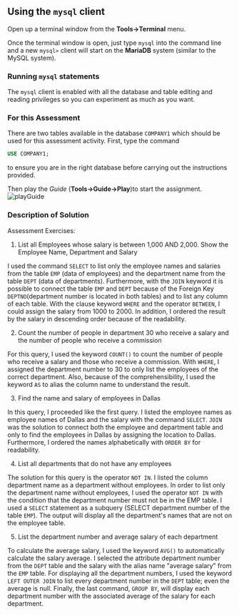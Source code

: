 ## Using the `mysql` client
Open up a terminal window from the **Tools->Terminal** menu.

Once the terminal window is open, just type `mysql` into the command line and a new `mysql>` client will start on the **MariaDB** system (similar to the MySQL system). 

### Running `mysql` statements
The `mysql` client is enabled with all the database and table editing and reading privileges so you can experiment as much as you want.

### For this Assessment
There are two tables available in the database `COMPANY1` which should be used for this assessment activity.  First, type the command 
```sql
USE COMPANY1;
```
to ensure you are in the right database before carrying out the instructions provided.

Then play the *Guide* (**Tools->Guide->Play**)to start the assignment.
![playGuide](https://global.codio.com/platform/readme.resources/playGuide.png)

### Description of Solution

Assessment Exercises:

1. List all Employees whose salary is between 1,000 AND 2,000. Show the Employee Name, Department and Salary

I used the command `SELECT` to list only the employee names and salaries from the table `EMP` (data of employees) and the department name from the table `DEPT` (data of departments).
Furthermore, with the `JOIN` keyword it is possible to connect the table `EMP` and `DEPT` because of the Foreign Key `DEPTNO`(department number is located in both tables) and to list any column of each table. 
With the clause keyword `WHERE` and the operator `BETWEEN`, I could assign the salary from 1000 to 2000. 
In addition, I ordered the result by the salary in descending order because of the readability.

2. Count the number of people in department 30 who receive a salary and the number of people who receive a commission

For this query, I used the keyword `COUNT()` to count the number of people who receive a salary and those who receive a commission. 
With `WHERE`, I assigned the department number to 30 to only list the employees of the correct department. 
Also, because of the comprehensibility, I used the keyword `AS` to alias the column name to understand the result.

3. Find the name and salary of employees in Dallas

In this query, I proceeded like the first query. I listed the employee names as employee names of Dallas and the salary with the command `SELECT`.
`JOIN` was the solution to connect both the employee and department table and only to find the employees in Dallas by assigning the location to Dallas.
Furthermore, I ordered the names alphabetically with `ORDER BY` for readability. 

4. List all departments that do not have any employees

The solution for this query is the operator `NOT IN`. I listed the column department name as a department without employees. 
In order to list only the department name without employees, I used the operator `NOT IN` with the condition that the department number must not be in the EMP table. 
I used a `SELECT` statement as a subquery (SELECT department number of the table `EMP`). 
The output will display all the department's names that are not on the employee table.

5. List the department number and average salary of each department

To calculate the average salary, I used the keyword `AVG()` to automatically calculate the salary average.
I selected the attribute department number from the `DEPT` table and the salary with the alias name "average salary" from the `EMP` table.
For displaying all the department numbers, I used the keyword `LEFT OUTER JOIN` to list every department number in the `DEPT` table; even the average is null.
Finally, the last command, `GROUP BY`, will display each department number with the associated average of the salary for each department.